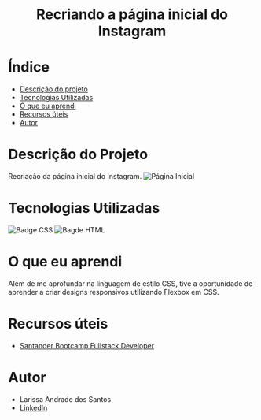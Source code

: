 <h1 align="center"> Recriando a página inicial do Instagram </h1>

# Índice

* [Descrição do projeto](#Descrição-do-projeto)
* [Tecnologias Utilizadas](#Tecnologias-utilizadas)
* [O que eu aprendi](#O-que-eu-aprendi)
* [Recursos úteis](#Recursos-úteis)
* [Autor](#Autor)

# Descrição do Projeto
Recriação da página inicial do Instagram.
![Página Inicial](https://github.com/lariandradee/Recriando-a-pagina-inicial-do-Instagram/assets/145397308/c768e0c4-52d2-4cd7-a230-6e72e82e2e41)

# Tecnologias Utilizadas
![Badge CSS](https://img.shields.io/badge/CSS-blue)
![Bagde HTML](https://img.shields.io/badge/HTML-orange)

# O que eu aprendi
Além de me aprofundar na linguagem de estilo CSS, tive a oportunidade de aprender a criar designs responsivos utilizando Flexbox em CSS.

# Recursos úteis
* [Santander Bootcamp Fullstack Developer](https://web.dio.me/track/santander-bootcamp-fullstack-developer)

# Autor
* Larissa Andrade dos Santos
* [LinkedIn](https://www.linkedin.com/in/larissa-andrade-08169b246/)
